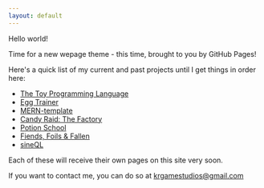 ```yaml
---
layout: default
---
```


Hello world!

Time for a new wepage theme - this time, brought to you by GitHub Pages!

Here's a quick list of my current and past projects until I get things in order here:

* [The Toy Programming Language](https://toylang.com)
* [Egg Trainer](https://eggtrainer.com)
* [MERN-template](https://github.com/krgamestudios/MERN-template)
* [Candy Raid: The Factory](https://candyraid.com)
* [Potion School](https://www.drivethrucards.com/product/305213/Potion-School)
* [Fiends, Foils & Fallen](https://www.wargamevault.com/product/398072/Fiends-Foils--Fallen)
* [sineQL](https://github.com/Ratstail91/sineQL)

Each of these will receive their own pages on this site very soon.

If you want to contact me, you can do so at [krgamestudios@gmail.com](mailto:krgamestudios@gmail.com)

